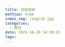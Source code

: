 ```yaml
---
title: 动态规划
mathjax: true
index_img: /img/zb.jpg
categories:
  - 算法
date: 2024-10-20 14:38:41
tags:
---
```

